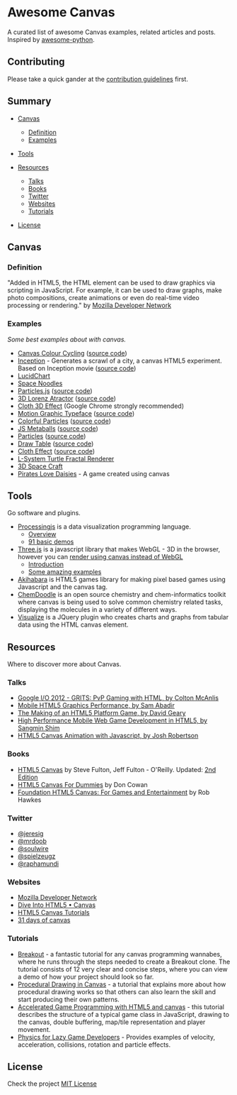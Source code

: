 # Awesome Canvas

A curated list of awesome Canvas examples, related articles and posts. Inspired by [awesome-python](https://github.com/vinta/awesome-python).

## Contributing

Please take a quick gander at the [contribution guidelines](https://github.com/raphamorim/awesome-canvas/blob/master/CONTRIBUTING.md) first.

## Summary

- [Canvas](#canvas)
    - [Definition](#definition)
    - [Examples](#examples)

- [Tools](#tools)

- [Resources](#resources)
    - [Talks](#talks)
    - [Books](#books)
    - [Twitter](#twitter)
    - [Websites](#websites)
    - [Tutorials](#tutorials)

- [License](#license)

## Canvas

### Definition

"Added in HTML5, the HTML <canvas> element can be used to draw graphics via scripting in JavaScript. For example, it can be used to draw graphs, make photo compositions, create animations or even do real-time video processing or rendering." by [Mozilla Developer Network](https://developer.mozilla.org/en-US/docs/Web/API/Canvas_API)

### Examples

*Some best examples about with canvas.*

* [Canvas Colour Cycling](http://www.effectgames.com/demos/canvascycle/) ([source code](http://www.effectgames.com/effect/article.psp.html/joe/Old_School_Color_Cycling_with_HTML5))
* [Inception](http://raphamorim.com/canvas-experiments/inception) - Generates a scrawl of a city, a canvas HTML5 experiment. Based on Inception movie ([source code](https://github.com/raphamorim/canvas-experiments))
* [LucidChart](http://www.lucidchart.com/documents/demo)
* [Space Noodles](http://www.spielzeugz.de/html5/space-noodles/)
* [Particles.js](http://codepen.io/VincentGarreau/full/pnlso/) ([source code](http://codepen.io/VincentGarreau/pen/pnlso))
* [3D Lorenz Atractor](http://cssdeck.com/labs/full/3d-lorenz-atractor) ([source code](http://cssdeck.com/labs/3d-lorenz-atractor))
* [Cloth 3D Effect](http://gyu.que.jp/jscloth/) (Google Chrome strongly recommended)
* [Motion Graphic Typeface](http://codepen.io/ara_node/full/nuJCG/) ([source code](http://codepen.io/ara_node/pen/nuJCG))
* [Colorful Particles](raphamorim.com/canvas-experiments/particles) ([source code](https://github.com/raphamorim/canvas-experiments))
* [JS Metaballs](http://cssdeck.com/labs/full/js-metaballs) ([source code](http://cssdeck.com/labs/js-metaballs))
* [Particles](http://codepen.io/pixelgrid/full/ECrKd) ([source code](http://codepen.io/pixelgrid/pen/ECrKd))
* [Draw Table](http://raphamorim.com/canvas-experiments/draw) ([source code](https://github.com/raphamorim/canvas-experiments))
* [Cloth Effect](http://raphamorim.com/canvas-experiments/cloth) ([source code](https://github.com/raphamorim/canvas-experiments))
* [L-System Turtle Fractal Renderer](http://www.kevs3d.co.uk/dev/lsystems/)
* [3D Space Craft](http://07055944295.com/solvalou.php)
* [Pirates Love Daisies](http://www.pirateslovedaisies.com/) - A game created using canvas



## Tools

Go software and plugins.

- [Processingjs](http://ejohn.org/blog/processingjs/) is a data visualization programming language.
    - [Overview](http://ejohn.org/blog/overview-of-processing/)
    - [91 basic demos](http://ejohn.org/apps/processing.js/examples/basic/)
- [Three.js](http://threejs.org/) is a javascript library that makes WebGL - 3D in the browser, however you can [render using canvas instead of WebGL](http://threejs.org/docs/#Reference/Renderers/CanvasRenderer)
    - [Introduction](http://threejs.org/docs/#Manual/Introduction/Creating_a_scene)
    - [Some amazing examples](http://threejs.org/examples/)
- [Akihabara](http://www.kesiev.com/akihabara/) is HTML5 games library for making pixel based games using Javascript and the canvas tag.
- [ChemDoodle](http://web.chemdoodle.com/) is an open source chemistry and chem-informatics toolkit where canvas is being used to solve common chemistry related tasks, displaying the molecules in a variety of different ways.
- [Visualize](https://github.com/filamentgroup/jQuery-Visualize) is a JQuery plugin who creates charts and graphs from tabular data using the HTML canvas element.


## Resources

Where to discover more about Canvas.

### Talks

- [Google I/O 2012 - GRITS: PvP Gaming with HTML, by Colton McAnlis](https://www.youtube.com/watch?v=Prkyd5n0P7k)
- [Mobile HTML5 Graphics Performance, by Sam Abadir](https://www.youtube.com/watch?v=_fBRJgH_c1s)
- [The Making of an HTML5 Platform Game, by David Geary](https://www.youtube.com/watch?v=S256vAqGY6c)
- [High Performance Mobile Web Game Development in HTML5, by Sangmin Shim](https://www.youtube.com/watch?v=T8OCEqM7mqU)
- [HTML5 Canvas Animation with Javascript, by Josh Robertson](https://www.youtube.com/watch?v=sLt9WeyGVEQ)


### Books

- [HTML5 Canvas](http://shop.oreilly.com/product/0636920013327.do) by Steve Fulton, Jeff Fulton - O'Reilly. Updated: [2nd Edition](http://shop.oreilly.com/product/0636920026266.do)
- [HTML5 Canvas For Dummies](http://www.amazon.com/HTML5-Canvas-For-Dummies-Cowan/dp/1118385357) by  Don Cowan
- [Foundation HTML5 Canvas: For Games and Entertainment](http://www.amazon.com/gp/product/1430232919/ref=as_li_qf_sp_asin_il_tl?ie=UTF8&tag=rawkes-20&linkCode=as2&camp=1789&creative=9325&creativeASIN=1430232919) by Rob Hawkes

### Twitter

* [@jeresig](https://twitter.com/jeresig)
* [@mrdoob](https://twitter.com/mrdoob)
* [@soulwire](https://twitter.com/soulwire)
* [@spielzeugz](https://twitter.com/spielzeugz)
* [@raphamundi](https://twitter.com/raphamundi)

### Websites

- [Mozilla Developer Network](https://developer.mozilla.org/en-US/docs/Web/API/Canvas_API/Tutorial)
- [Dive Into HTML5 • Canvas](http://diveintohtml5.info/canvas.html)
- [HTML5 Canvas Tutorials](http://www.html5canvastutorials.com/)
- [31 days of canvas](http://creativejs.com/2011/08/31-days-of-canvas-tutorials/)


### Tutorials

- [Breakout](http://billmill.org/static/canvastutorial/) - a fantastic tutorial for any canvas programming wannabes, where he runs through the steps needed to create a Breakout clone. The tutorial consists of 12 very clear and concise steps, where you can view a demo of how your project should look so far.
- [Procedural Drawing in Canvas](http://acko.net/blog/js1k-demo-the-making-of/) - a tutorial that explains more about how procedural drawing works so that others can also learn the skill and start producing their own patterns.
- [Accelerated Game Programming with HTML5 and canvas](http://www.felinesoft.com/blog/index.php/2010/09/accelerated-game-programming-with-html5-and-canvas/) - this tutorial describes the structure of a typical game class in JavaScript, drawing to the canvas, double buffering, map/tile representation and player movement.
- [Physics for Lazy Game Developers](http://labs.skookum.com/demos/barcampclt_physics/) - Provides examples of velocity, acceleration, collisions, rotation and particle effects.


## License

Check the project [MIT License](https://github.com/raphamorim/awesome-canvas/blob/master/LICENSE.md)
